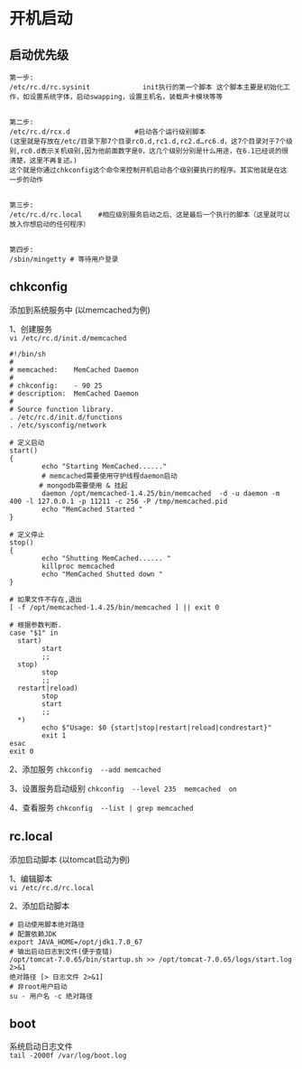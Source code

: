 # 开机启动

## 启动优先级

```
第一步:
/etc/rc.d/rc.sysinit             init执行的第一个脚本 这个脚本主要是初始化工作，如设置系统字体，启动swapping，设置主机名，装载声卡模块等等


第二步:
/etc/rc.d/rcx.d                #启动各个运行级别脚本
(这里就是存放在/etc/目录下那7个目录rc0.d,rc1.d,rc2.d…rc6.d，这7个目录对于7个级别,rc0.d表示关机级别,因为他前面数字是0，这几个级别分别是什么用途，在6.1已经说的很清楚，这里不再复述。)
这个就是你通过chkconfig这个命令来控制开机启动各个级别要执行的程序。其实他就是在这一步的动作


第三步:
/etc/rc.d/rc.local    #相应级别服务启动之后、这是最后一个执行的脚本（这里就可以放入你想启动的任何程序）


第四步:
/sbin/mingetty # 等待用户登录
```

## chkconfig

添加到系统服务中 (以memcached为例) <br>

1、创建服务 <br>
`vi /etc/rc.d/init.d/memcached`

```
#!/bin/sh
#
# memcached:    MemCached Daemon
#
# chkconfig:    - 90 25 
# description:  MemCached Daemon
#
# Source function library.
. /etc/rc.d/init.d/functions
. /etc/sysconfig/network

# 定义启动
start() 
{
        echo "Starting MemCached......"
        # memcached需要使用守护线程daemon启动
    　　# mongodb需要使用 & 挂起
        daemon /opt/memcached-1.4.25/bin/memcached  -d -u daemon -m 400 -l 127.0.0.1 -p 11211 -c 256 -P /tmp/memcached.pid
        echo "MemCached Started "
}

# 定义停止
stop() 
{
        echo "Shutting MemCached...... "
        killproc memcached 
        echo "MemCached Shutted down "
}

# 如果文件不存在,退出
[ -f /opt/memcached-1.4.25/bin/memcached ] || exit 0
 
# 根据参数判断.
case "$1" in
  start)
        start
        ;;
  stop)
        stop
        ;;
  restart|reload)
        stop
        start
        ;;
  *)
        echo $"Usage: $0 {start|stop|restart|reload|condrestart}"
        exit 1
esac
exit 0
```

2、添加服务
`chkconfig  --add memcached `

3、设置服务启动级别
`chkconfig  --level 235  memcached  on`

4、查看服务
`chkconfig  --list | grep memcached`


## rc.local

添加启动脚本 (以tomcat启动为例) <br>

1、编辑脚本 <br>
`vi /etc/rc.d/rc.local`

2、添加启动脚本
```
# 启动使用脚本绝对路径
# 配置依赖JDK
export JAVA_HOME=/opt/jdk1.7.0_67
# 输出启动日志到文件(便于查错)
/opt/tomcat-7.0.65/bin/startup.sh >> /opt/tomcat-7.0.65/logs/start.log 2>&1
绝对路径 [> 日志文件 2>&1]
# 非root用户启动
su - 用户名 -c 绝对路径
```


## boot
系统启动日志文件 <br>
`tail -2000f /var/log/boot.log`